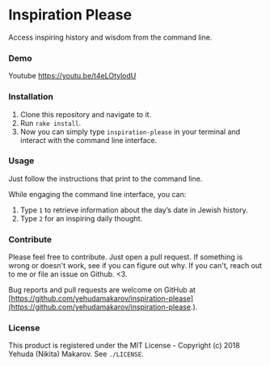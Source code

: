 Inspiration Please
==================

Access inspiring history and wisdom from the command line.

### Demo

Youtube
https://youtu.be/t4eLOtylodU

### Installation

1. Clone this repository and navigate to it.
2. Run `rake install`.
3. Now you can simply type `inspiration-please` in your terminal and interact with the command line interface.

### Usage

Just follow the instructions that print to the command line.

While engaging the command line interface, you can: 

1. Type `​1`​ to retrieve information about the day’s date in Jewish history.
2. Type `​2`​ for an inspiring daily thought.

### Contribute

Please feel free to contribute. Just open a pull request. If something is wrong or doesn't work, see if you can figure out why. If you can't, reach out to me or file an issue on Github. \<3.

Bug reports and pull requests are welcome on GitHub at [https://github.com/yehudamakarov/inspiration-please](https://github.com/yehudamakarov/inspiration-please.).

### License

This product is registered under the MIT License - Copyright (c) 2018 Yehuda (Nikita) Makarov. See `./LICENSE`.